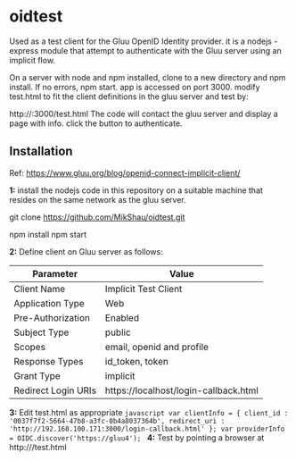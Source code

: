 # oidtest
Used as a test client for the Gluu OpenID Identity provider.
it is a nodejs - express module that attempt to authenticate with the Gluu server using an implicit flow.

On a server with node and npm installed, clone to a new directory and npm install. If no errors, npm start. 
app is accessed on port 3000. modify test.html to fit the client definitions in the gluu server and test by:

http://<node app name or ip>:3000/test.html
The code will contact the gluu server and display a page with info.
click the button to authenticate.

## Installation
Ref: https://www.gluu.org/blog/openid-connect-implicit-client/

**1:** install the nodejs code in this repository on a suitable machine that resides on the same network as the gluu server.

git clone https://github.com/MikShau/oidtest.git

npm install
npm start

**2:** Define client on Gluu server as follows:

| Parameter | Value |
| --------  | ----- |
|Client Name | Implicit Test Client |
|Application Type   | Web |
|Pre-Authorization | Enabled |
|Subject Type | public |
|Scopes | email, openid and profile |
|Response Types | id_token, token |
|Grant Type | implicit |
|Redirect Login URIs | https://localhost/login-callback.html |

**3:** Edit test.html as appropriate
       ```javascript
       var clientInfo = {
            client_id : '0037f7f2-5664-47b8-a3fc-0b4a8037364b',
            redirect_uri : 'http://192.168.100.171:3000/login-callback.html'
         };
            var providerInfo = OIDC.discover('https://gluu4');
       ``` 
**4:** Test by pointing a browser at http://<name or ip of node box>/test.html
         

